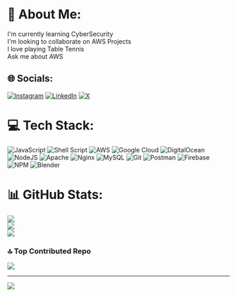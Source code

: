 # 💫 About Me:
I'm currently learning CyberSecurity<br>I'm looking to collaborate on AWS Projects<br>I love playing Table Tennis<br>Ask me about AWS<br>


## 🌐 Socials:
[![Instagram](https://img.shields.io/badge/Instagram-%23E4405F.svg?logo=Instagram&logoColor=white)](https://instagram.com/collinswamucii) [![LinkedIn](https://img.shields.io/badge/LinkedIn-%230077B5.svg?logo=linkedin&logoColor=white)](https://linkedin.com/in/collinswamucii) [![X](https://img.shields.io/badge/X-black.svg?logo=X&logoColor=white)](https://x.com/collinswamucii) 

# 💻 Tech Stack:
![JavaScript](https://img.shields.io/badge/javascript-%23323330.svg?style=for-the-badge&logo=javascript&logoColor=%23F7DF1E) ![Shell Script](https://img.shields.io/badge/shell_script-%23121011.svg?style=for-the-badge&logo=gnu-bash&logoColor=white) ![AWS](https://img.shields.io/badge/AWS-%23FF9900.svg?style=for-the-badge&logo=amazon-aws&logoColor=white) ![Google Cloud](https://img.shields.io/badge/GoogleCloud-%234285F4.svg?style=for-the-badge&logo=google-cloud&logoColor=white) ![DigitalOcean](https://img.shields.io/badge/DigitalOcean-%230167ff.svg?style=for-the-badge&logo=digitalOcean&logoColor=white) ![NodeJS](https://img.shields.io/badge/node.js-6DA55F?style=for-the-badge&logo=node.js&logoColor=white) ![Apache](https://img.shields.io/badge/apache-%23D42029.svg?style=for-the-badge&logo=apache&logoColor=white) ![Nginx](https://img.shields.io/badge/nginx-%23009639.svg?style=for-the-badge&logo=nginx&logoColor=white) ![MySQL](https://img.shields.io/badge/mysql-4479A1.svg?style=for-the-badge&logo=mysql&logoColor=white) ![Git](https://img.shields.io/badge/git-%23F05033.svg?style=for-the-badge&logo=git&logoColor=white) ![Postman](https://img.shields.io/badge/Postman-FF6C37?style=for-the-badge&logo=postman&logoColor=white) ![Firebase](https://img.shields.io/badge/firebase-a08021?style=for-the-badge&logo=firebase&logoColor=ffcd34) ![NPM](https://img.shields.io/badge/NPM-%23CB3837.svg?style=for-the-badge&logo=npm&logoColor=white) ![Blender](https://img.shields.io/badge/blender-%23F5792A.svg?style=for-the-badge&logo=blender&logoColor=white)
# 📊 GitHub Stats:
![](https://github-readme-stats.vercel.app/api?username=collinswamucii&theme=dark&hide_border=true&include_all_commits=true&count_private=true)<br/>
![](https://github-readme-streak-stats.herokuapp.com/?user=collinswamucii&theme=dark&hide_border=true)<br/>
![](https://github-readme-stats.vercel.app/api/top-langs/?username=collinswamucii&theme=dark&hide_border=true&include_all_commits=true&count_private=true&layout=compact)

### 🔝 Top Contributed Repo
![](https://github-contributor-stats.vercel.app/api?username=collinswamucii&limit=5&theme=dark&combine_all_yearly_contributions=true)

---
[![](https://visitcount.itsvg.in/api?id=collinswamucii&icon=0&color=9)](https://visitcount.itsvg.in)

<!-- Proudly created with GPRM ( https://gprm.itsvg.in ) -->
